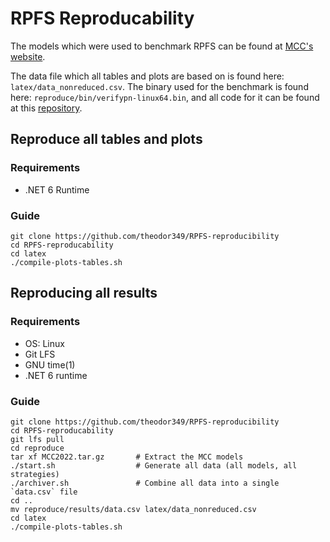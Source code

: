 # RPFS Reproducability
The models which were used to benchmark RPFS can be found at [MCC's website](https://mcc.lip6.fr/2022/models.php).

The data file which all tables and plots are based on is found here: `latex/data_nonreduced.csv`.
The binary used for the benchmark is found here: `reproduce/bin/verifypn-linux64.bin`, and all code for it can be found at this [repository](https://github.com/theodor349/P7-verifypn/tree/RPFS).

## Reproduce all tables and plots
### Requirements
 - .NET 6 Runtime

### Guide
    git clone https://github.com/theodor349/RPFS-reproducibility
    cd RPFS-reproducability
    cd latex
    ./compile-plots-tables.sh 

## Reproducing all results
### Requirements 
 - OS: Linux
 - Git LFS
 - GNU time(1)
 - .NET 6 runtime

### Guide 
    git clone https://github.com/theodor349/RPFS-reproducibility
    cd RPFS-reproducability
    git lfs pull
    cd reproduce
    tar xf MCC2022.tar.gz       # Extract the MCC models
    ./start.sh                  # Generate all data (all models, all strategies)
    ./archiver.sh               # Combine all data into a single `data.csv` file
    cd ..
    mv reproduce/results/data.csv latex/data_nonreduced.csv
    cd latex
    ./compile-plots-tables.sh
